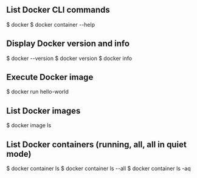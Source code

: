 ## List Docker CLI commands

$ docker
$ docker container --help

## Display Docker version and info

$ docker --version
$ docker version
\$ docker info

## Execute Docker image

\$ docker run hello-world

## List Docker images

\$ docker image ls

## List Docker containers (running, all, all in quiet mode)

$ docker container ls
$ docker container ls --all
\$ docker container ls -aq

